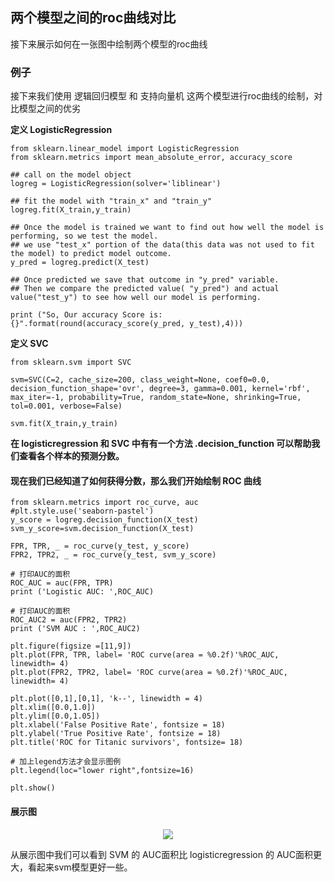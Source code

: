 ## 两个模型之间的roc曲线对比

接下来展示如何在一张图中绘制两个模型的roc曲线

### 例子

接下来我们使用 逻辑回归模型 和 支持向量机 这两个模型进行roc曲线的绘制，对比模型之间的优劣

__定义 LogisticRegression__

    from sklearn.linear_model import LogisticRegression
    from sklearn.metrics import mean_absolute_error, accuracy_score

    ## call on the model object
    logreg = LogisticRegression(solver='liblinear')

    ## fit the model with "train_x" and "train_y"
    logreg.fit(X_train,y_train)

    ## Once the model is trained we want to find out how well the model is performing, so we test the model. 
    ## we use "test_x" portion of the data(this data was not used to fit the model) to predict model outcome. 
    y_pred = logreg.predict(X_test)

    ## Once predicted we save that outcome in "y_pred" variable.
    ## Then we compare the predicted value( "y_pred") and actual value("test_y") to see how well our model is performing. 

    print ("So, Our accuracy Score is: {}".format(round(accuracy_score(y_pred, y_test),4)))


__定义 SVC__

    from sklearn.svm import SVC

    svm=SVC(C=2, cache_size=200, class_weight=None, coef0=0.0,
    decision_function_shape='ovr', degree=3, gamma=0.001, kernel='rbf',
    max_iter=-1, probability=True, random_state=None, shrinking=True,
    tol=0.001, verbose=False)

    svm.fit(X_train,y_train)


__在 logisticregression 和 SVC 中有有一个方法 .decision_function 可以帮助我们查看各个样本的预测分数。__


#### 现在我们已经知道了如何获得分数，那么我们开始绘制 ROC 曲线

    from sklearn.metrics import roc_curve, auc
    #plt.style.use('seaborn-pastel')
    y_score = logreg.decision_function(X_test)
    svm_y_score=svm.decision_function(X_test)

    FPR, TPR, _ = roc_curve(y_test, y_score)
    FPR2, TPR2, _ = roc_curve(y_test, svm_y_score)

    # 打印AUC的面积
    ROC_AUC = auc(FPR, TPR)
    print ('Logistic AUC: ',ROC_AUC)

    # 打印AUC的面积
    ROC_AUC2 = auc(FPR2, TPR2)
    print ('SVM AUC : ',ROC_AUC2)

    plt.figure(figsize =[11,9])
    plt.plot(FPR, TPR, label= 'ROC curve(area = %0.2f)'%ROC_AUC, linewidth= 4)
    plt.plot(FPR2, TPR2, label= 'ROC curve(area = %0.2f)'%ROC_AUC, linewidth= 4)

    plt.plot([0,1],[0,1], 'k--', linewidth = 4)
    plt.xlim([0.0,1.0])
    plt.ylim([0.0,1.05])
    plt.xlabel('False Positive Rate', fontsize = 18)
    plt.ylabel('True Positive Rate', fontsize = 18)
    plt.title('ROC for Titanic survivors', fontsize= 18)

    # 加上legend方法才会显示图例
    plt.legend(loc="lower right",fontsize=16)

    plt.show()


#### 展示图


<div align=center><img src="https://raw.githubusercontent.com/OneStepAndTwoSteps/Data_Analysis/master/Sklearn%E6%9C%BA%E5%99%A8%E5%AD%A6%E4%B9%A0%E5%BA%93/static/metrics/%E6%A8%A1%E5%9E%8B%E8%AF%84%E4%BC%B0/roc%E6%9B%B2%E7%BA%BF/5-1.png"/></div>




从展示图中我们可以看到 SVM 的 AUC面积比 logisticregression 的 AUC面积更大，看起来svm模型更好一些。
